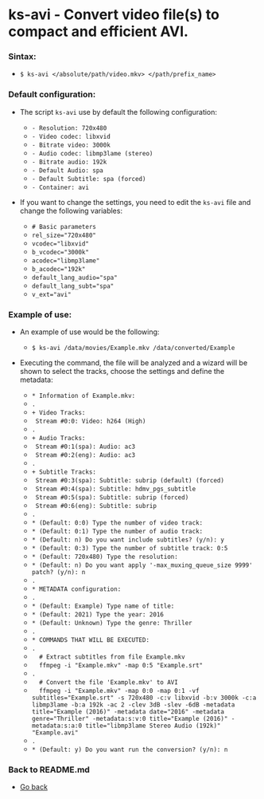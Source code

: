 ks-avi - Convert video file(s) to compact and efficient AVI.
============================================================

### Sintax:

  * `$ ks-avi </absolute/path/video.mkv> </path/prefix_name>`

### Default configuration:

  * The script `ks-avi` use by default the following configuration:
  
    * `- Resolution: 720x480`
    * `- Video codec: libxvid`
    * `- Bitrate video: 3000k`
    * `- Audio codec: libmp3lame (stereo)`
    * `- Bitrate audio: 192k`
    * `- Default Audio: spa`
    * `- Default Subtitle: spa (forced)`
    * `- Container: avi`
    
  * If you want to change the settings, you need to edit the `ks-avi` file and change the following variables:

    * `# Basic parameters`
    * `rel_size="720x480"`
    * `vcodec="libxvid"`
    * `b_vcodec="3000k"`
    * `acodec="libmp3lame"`
    * `b_acodec="192k"`
    * `default_lang_audio="spa"`
    * `default_lang_subt="spa"`
    * `v_ext="avi"`
    
### Example of use:

  * An example of use would be the following:
  
    * `$ ks-avi /data/movies/Example.mkv /data/converted/Example`
    
  * Executing the command, the file will be analyzed and a wizard will be shown to select the tracks, choose the settings and define the metadata:

    * `* Information of Example.mkv:`
    * `.`
    * `+ Video Tracks:`
    * ` Stream #0:0: Video: h264 (High)`
    * `.`
    * `+ Audio Tracks:`
    * ` Stream #0:1(spa): Audio: ac3`
    * ` Stream #0:2(eng): Audio: ac3`
    * `.`
    * `+ Subtitle Tracks:`
    * ` Stream #0:3(spa): Subtitle: subrip (default) (forced)`
    * ` Stream #0:4(spa): Subtitle: hdmv_pgs_subtitle`
    * ` Stream #0:5(spa): Subtitle: subrip (forced)`
    * ` Stream #0:6(eng): Subtitle: subrip`
    * `.`
    * `* (Default: 0:0) Type the number of video track: `
    * `* (Default: 0:1) Type the number of audio track: `
    * `* (Default: n) Do you want include subtitles? (y/n): y`
    * `* (Default: 0:3) Type the number of subtitle track: 0:5`
    * `* (Default: 720x480) Type the resolution: `
    * `* (Default: n) Do you want apply '-max_muxing_queue_size 9999' patch? (y/n): n`
    * `.`
    * `* METADATA configuration:`
    * `.`
    * `* (Default: Example) Type name of title: `
    * `* (Default: 2021) Type the year: 2016`
    * `* (Default: Unknown) Type the genre: Thriller`
    * `.`
    * `* COMMANDS THAT WILL BE EXECUTED:`
    * `.`
    * `  # Extract subtitles from file Example.mkv`
    * `  ffmpeg -i "Example.mkv" -map 0:5 "Example.srt"`
    * `.`
    * `  # Convert the file 'Example.mkv' to AVI`
    * `  ffmpeg -i "Example.mkv" -map 0:0 -map 0:1 -vf subtitles="Example.srt" -s 720x480 -c:v libxvid -b:v 3000k -c:a libmp3lame -b:a 192k -ac 2 -clev 3dB -slev -6dB -metadata title="Example (2016)" -metadata date="2016" -metadata genre="Thriller" -metadata:s:v:0 title="Example (2016)" -metadata:s:a:0 title="libmp3lame Stereo Audio (192k)" "Example.avi"`
    * `.`
    * `* (Default: y) Do you want run the conversion? (y/n): n`
    
### Back to README.md
    
* [Go back](https://github.com/q3aql/ks-tools/blob/main/README.md)
  